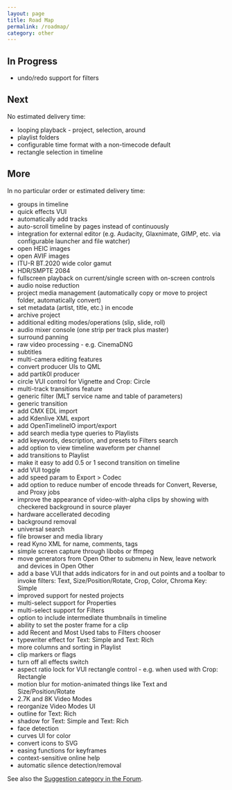 ```yaml
---
layout: page
title: Road Map
permalink: /roadmap/
category: other
---
```


<!-- Shotcut Responsive -->
<ins class="adsbygoogle"
    style="display:block"
    data-ad-client="ca-pub-1305424236533187"
    data-ad-slot="3403753557"
    data-ad-format="auto"></ins>
<script>
(adsbygoogle = window.adsbygoogle || []).push({});
</script>

In Progress
-----------

- undo/redo support for filters


Next
----
No estimated delivery time:

- looping playback - project, selection, around
- playlist folders
- configurable time format with a non-timecode default
- rectangle selection in timeline


More
----
In no particular order or estimated delivery time:

- groups in timeline
- quick effects VUI
- automatically add tracks
- auto-scroll timeline by pages instead of continuously
- integration for external editor (e.g. Audacity, Glaxnimate, GIMP, etc. via configurable launcher and file watcher)
- open HEIC images
- open AVIF images
- ITU-R BT.2020 wide color gamut
- HDR/SMPTE 2084
- fullscreen playback on current/single screen with on-screen controls
- audio noise reduction
- project media management (automatically copy or move to project folder, automatically convert)
- set metadata (artist, title, etc.) in encode
- archive project
- additional editing modes/operations (slip, slide, roll)
- audio mixer console (one strip per track plus master)
- surround panning
- raw video processing - e.g. CinemaDNG
- subtitles
- multi-camera editing features
- convert producer UIs to QML
- add partik0l producer
- circle VUI control for Vignette and Crop: Circle
- multi-track transitions feature
- generic filter (MLT service name and table of parameters)
- generic transition
- add CMX EDL import
- add Kdenlive XML export
- add OpenTimelineIO import/export
- add search media type queries to Playlists
- add keywords, description, and presets to Filters search
- add option to view timeline waveform per channel
- add transitions to Playlist
- make it easy to add 0.5 or 1 second transition on timeline
- add VUI toggle
- add speed param to Export > Codec
- add option to reduce number of encode threads for Convert, Reverse, and Proxy jobs
- improve the appearance of video-with-alpha clips by showing with checkered background in source player
- hardware accellerated decoding
- background removal
- universal search
- file browser and media library
- read Kyno XML for name, comments, tags
- simple screen capture through libobs or ffmpeg
- move generators from Open Other to submenu in New, leave network and devices in Open Other
- add a base VUI that adds indicators for in and out points and a toolbar to invoke filters:
  Text, Size/Position/Rotate, Crop, Color, Chroma Key: Simple
- improved support for nested projects
- multi-select support for Properties
- multi-select support for Filters
- option to include intermediate thumbnails in timeline
- ability to set the poster frame for a clip
- add Recent and Most Used tabs to Filters chooser
- typewriter effect for Text: Simple and Text: Rich
- more columns and sorting in Playlist
- clip markers or flags
- turn off all effects switch
- aspect ratio lock for VUI rectangle control - e.g. when used with Crop: Rectangle
- motion blur for motion-animated things like Text and Size/Position/Rotate
- 2.7K and 8K Video Modes
- reorganize Video Modes UI
- outline for Text: Rich
- shadow for Text: Simple and Text: Rich
- face detection
- curves UI for color
- convert icons to SVG
- easing functions for keyframes
- context-sensitive online help
- automatic silence detection/removal

See also the [Suggestion category in the Forum](https://forum.shotcut.org/c/suggestion/7).
